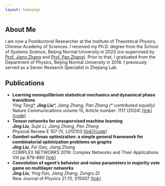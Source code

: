 ```yaml
---
layout: homepage
---
```


## About Me
I am  now a Postdoctoral Researcher at the Institute of Theoretical Physics, Chinese Academy of Sciences.
I received my Ph.D. degree from the School of Systems Science, Beijing Normal University in 2023 (co-supervised by [Prof. Jiang Zhang](https://jake.swarma.org/) and [Prof. Pan Zhang](http://home.itp.ac.cn/~panzhang/)).
Prior to that, I graduated from the Department of Physics, Beijing Normal University in 2018. 
I previously served as a Senior Research Specialist in Zhejiang Lab.

## Publications

- <div><b>Learning nonequilibrium statistical mechanics and dynamical phase transitions</b></div>
  <div><em>Ying Tang*, <strong>Jing Liu</strong>*, Jiang Zhang, Pan Zhang (* contributed equally)</em></div>
  Nature Communications volume 15, Article number: 1117 (2024) <a href="https://www.nature.com/articles/s41467-024-45172-8">[link]</a><a href="https://github.com/Machine-learning-and-complex-systems/DPT">[code]</a>

- <div><b>Tensor networks for unsupervised machine learning</b></div>
  <div><em><strong>Jing Liu</strong>, Sujie Li, Jiang Zhang, Pan Zhang</em></div>
  Physical Review E 107 (1), L012103 <a href="https://journals.aps.org/pre/abstract/10.1103/PhysRevE.107.L012103">[link]</a><a href="https://github.com/bnuliujing/tn-for-unsup-ml">[code]</a>

- <div><b>Gumbel-softmax optimization: a simple general framework for combinatorial optimization problems on graphs</b></div>
  <div><em><strong>Jing Liu</strong>, Fei Gao, Jiang Zhang</em></div>
  COMPLEX NETWORKS 2019: Complex Networks and Their Applications VIII pp 879–890 <a href="https://link.springer.com/chapter/10.1007/978-3-030-36687-2_73">[link]</a> 

- <div><b>Coevolution of agent’s behavior and noise parameters in majority vote game on multilayer networks</b></div>
  <div><em><strong>Jing Liu</strong>, Ying Fan, Jiang Zhang, Zengru Di</em></div>
  New Journal of Physics 21 (1), 015007 <a href="https://iopscience.iop.org/article/10.1088/1367-2630/ab00aa">[link]</a> 
  